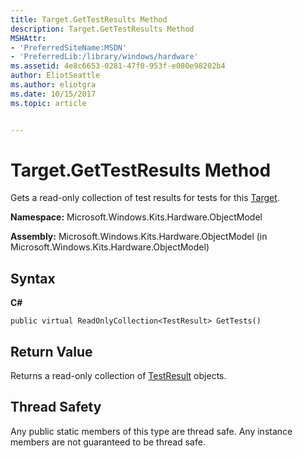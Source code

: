 ```yaml
---
title: Target.GetTestResults Method
description: Target.GetTestResults Method
MSHAttr:
- 'PreferredSiteName:MSDN'
- 'PreferredLib:/library/windows/hardware'
ms.assetid: 4e8c6653-0281-47f0-953f-e080e98202b4
author: EliotSeattle
ms.author: eliotgra
ms.date: 10/15/2017
ms.topic: article


---
```


# Target.GetTestResults Method


Gets a read-only collection of test results for tests for this [Target](target-class.md).

**Namespace:** Microsoft.Windows.Kits.Hardware.ObjectModel

**Assembly:** Microsoft.Windows.Kits.Hardware.ObjectModel (in Microsoft.Windows.Kits.Hardware.ObjectModel)

## <span id="Syntax"></span><span id="syntax"></span><span id="SYNTAX"></span>Syntax


**C#**

`public virtual ReadOnlyCollection<TestResult> GetTests()`

## <span id="Return_Value"></span><span id="return_value"></span><span id="RETURN_VALUE"></span>Return Value


Returns a read-only collection of [TestResult](testresult-class.md) objects.

## <span id="Thread_Safety"></span><span id="thread_safety"></span><span id="THREAD_SAFETY"></span>Thread Safety


Any public static members of this type are thread safe. Any instance members are not guaranteed to be thread safe.

 

 






